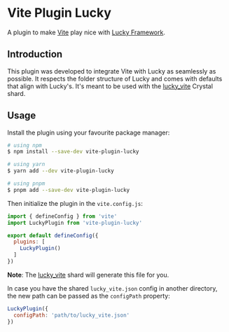 # Vite Plugin Lucky

A plugin to make [Vite](https://github.com/vitejs/vite) play nice with [Lucky Framework](https://github.com/luckyframework/lucky).

## Introduction

This plugin was developed to integrate Vite with Lucky as seamlessly as possible. It respects the folder structure of Lucky and comes with defaults that align with Lucky's. It's meant to be used with the [lucky_vite](https://github.com/wout/lucky_vite) Crystal shard.

## Usage

Install the plugin using your favourite package manager:

```bash
# using npm
$ npm install --save-dev vite-plugin-lucky

# using yarn
$ yarn add --dev vite-plugin-lucky

# using pnpm
$ pnpm add --save-dev vite-plugin-lucky
```

Then initialize the plugin in the `vite.config.js`:

```js
import { defineConfig } from 'vite'
import LuckyPlugin from 'vite-plugin-lucky'

export default defineConfig({
  plugins: [
    LuckyPlugin()
  ]
})
```

**Note**: The [lucky_vite](https://github.com/wout/lucky_vite) shard will generate this file for you.

In case you have the shared `lucky_vite.json` config in another directory, the new path can be passed as the `configPath` property:

```js
LuckyPlugin({
  configPath: 'path/to/lucky_vite.json'
})
```
